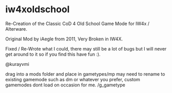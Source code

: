 # iw4xoldschool
Re-Creation of the Classic CoD 4 Old School Game Mode for IW4x / Alterware. 

Original Mod by iAegle from 2011, Very Broken in IW4X.

Fixed / Re-Wrote what I could, there may still be a lot of bugs but I will never get around to it so if you find this have fun :).

@kurayvmi

drag into a mods folder and place in gametypes/mp
may need to rename to existing gamemode such as dm or whatever you prefer, custom gamemodes dont load on occasion for me. 
/g_gametype
